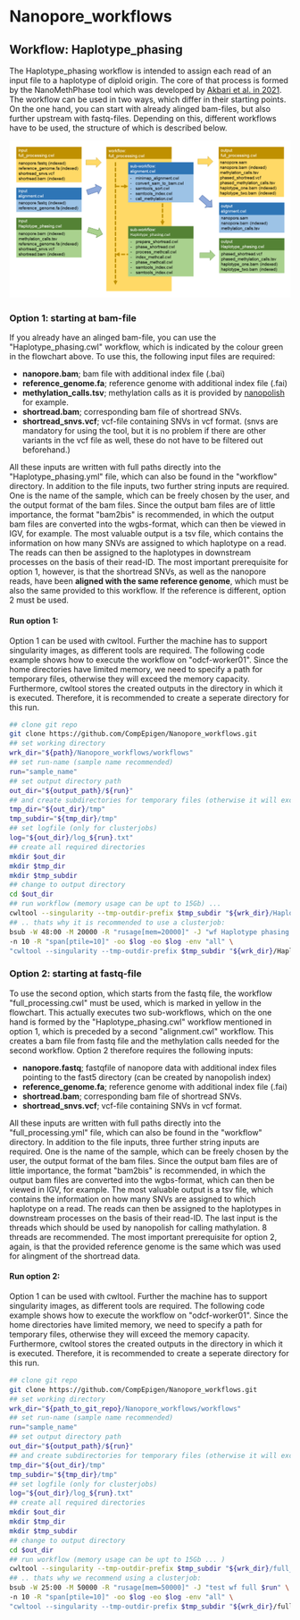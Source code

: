 # Nanopore_workflows

## Workflow: Haplotype_phasing

The Haplotype_phasing workflow is intended to assign each read of an input file to a haplotype of diploid origin.
The core of that process is formed by the NanoMethPhase tool which was developed by [Akbari et al. in 2021](https://doi.org/10.1186/s13059-021-02283-5).
The workflow can be used in two ways, which differ in their starting points. On the one hand, you can start with already alinged bam-files, but also further upstream with fastq-files. Depending on this, different workflows have to be used, the structure of which is described below.

![alt text](https://github.com/CompEpigen/Nanopore_workflows/blob/main/wf_flowchart.png)


### Option 1: starting at bam-file
If you already have an alinged bam-file, you can use the "Haplotype_phasing.cwl" workflow, which is indicated by the colour green in the flowchart above.
To use this, the following input files are required:
* **nanopore.bam**; bam file with additional index file (.bai)
* **reference_genome.fa**; reference genome with additional index file (.fai)
* **methylation_calls.tsv**; methylation calls as it is provided by [nanopolish](https://github.com/jts/nanopolish) for example.
* **shortread.bam**; corresponding bam file of shortread SNVs.
* **shortread_snvs.vcf**; vcf-file containing SNVs in vcf format. (snvs are mandatory for using the tool, but it is no problem if there are other variants in the vcf file as well, these do not have to be filtered out beforehand.)

All these inputs are written with full paths directly into the "Haplotype_phasing.yml" file, which can also be found in the "workflow" directory. In addition to the file inputs, two further string inputs are required. One is the name of the sample, which can be freely chosen by the user, and the output format of the bam files. Since the output bam files are of little importance, the format "bam2bis" is recommended, in which the output bam files are converted into the wgbs-format, which can then be viewed in IGV, for example. The most valuable output is a tsv file, which contains the information on how many SNVs are assigned to which haplotype on a read. The reads can then be assigned to the haplotypes in downstream processes on the basis of their read-ID.
The most important prerequisite for option 1, however, is that the shortread SNVs, as well as the nanopore reads, have been **aligned with the same reference genome**, which must be also the same provided to this workflow.
If the reference is different, option 2 must be used.

#### Run option 1:
Option 1 can be used with cwltool. Further the machine has to support singularity images, as different tools are required.
The following code example shows how to execute the workflow on "odcf-worker01". Since the home directories have limited memory, we need to specify a path for temporary files, otherwise they will exceed the memory capacity. Furthermore, cwltool stores the created outputs in the directory in which it is executed. Therefore, it is recommended to create a seperate directory for this run.

```bash
## clone git repo
git clone https://github.com/CompEpigen/Nanopore_workflows.git
## set working directory
wrk_dir="${path}/Nanopore_workflows/workflows"
## set run-name (sample name recommended)
run="sample_name"
## set output directory path
out_dir="${output_path}/${run}"
## and create subdirectories for temporary files (otherwise it will exceed home-diectoty capacity)
tmp_dir="${out_dir}/tmp"
tmp_subdir="${tmp_dir}/tmp"
## set logfile (only for clusterjobs)
log="${out_dir}/log_${run}.txt"
## create all required directories
mkdir $out_dir
mkdir $tmp_dir
mkdir $tmp_subdir
## change to output directory
cd $out_dir
## run workflow (memory usage can be upt to 15Gb) ... 
cwltool --singularity --tmp-outdir-prefix $tmp_subdir "${wrk_dir}/Haplotype_phasing.cwl" "${wrk_dir}/Haplotype_phasing.yml"
## .. thats why it is recommended to use a clusterjob:
bsub -W 48:00 -M 20000 -R "rusage[mem=20000]" -J "wf Haplotype phasing $run" \
-n 10 -R "span[ptile=10]" -oo $log -eo $log -env "all" \
"cwltool --singularity --tmp-outdir-prefix $tmp_subdir "${wrk_dir}/Haplotype_phasing.cwl" "${wrk_dir}/Haplotype_phasing.yml""
```


### Option 2: starting at fastq-file
To use the second option, which starts from the fastq file, the workflow "full_processing.cwl" must be used, which is marked in yellow in the flowchart. This actually executes two sub-workflows, which on the one hand is formed by the "Haplotype_phasing.cwl" workflow mentioned in option 1, which is preceded by a second "alignment.cwl" workflow. This creates a bam file from fastq file and the methylation calls needed for the second workflow.
Option 2 therefore requires the following inputs:
* **nanopore.fastq**; fastqfile of nanopore data with additional index files pointing to the fast5 directory (can be created by nanopolish index)
* **reference_genome.fa**; reference genome with additional index file (.fai)
* **shortread.bam**; corresponding bam file of shortread SNVs.
* **shortread_snvs.vcf**; vcf-file containing SNVs in vcf format.

All these inputs are written with full paths directly into the "full_processing.yml" file, which can also be found in the "workflow" directory. In addition to the file inputs, three further string inputs are required. One is the name of the sample, which can be freely chosen by the user, the output format of the bam files. Since the output bam files are of little importance, the format "bam2bis" is recommended, in which the output bam files are converted into the wgbs-format, which can then be viewed in IGV, for example. The most valuable output is a tsv file, which contains the information on how many SNVs are assigned to which haplotype on a read. The reads can then be assigned to the haplotypes in downstream processes on the basis of their read-ID. The last input is the threads which should be used by nanopolish for calling mathylation. 8 threads are recommended.
The most important prerequisite for option 2, again, is that the provided reference genome is the same which was used for alingment of the shortread data.


#### Run option 2:
Option 1 can be used with cwltool. Further the machine has to support singularity images, as different tools are required.
The following code example shows how to execute the workflow on "odcf-worker01". Since the home directories have limited memory, we need to specify a path for temporary files, otherwise they will exceed the memory capacity. Furthermore, cwltool stores the created outputs in the directory in which it is executed. Therefore, it is recommended to create a seperate directory for this run.

```bash
## clone git repo
git clone https://github.com/CompEpigen/Nanopore_workflows.git
## set working directory
wrk_dir="${path_to_git_repo}/Nanopore_workflows/workflows"
## set run-name (sample name recommended)
run="sample_name"
## set output directory path
out_dir="${output_path}/${run}"
## and create subdirectories for temporary files (otherwise it will exceed home-diectoty capacity)
tmp_dir="${out_dir}/tmp"
tmp_subdir="${tmp_dir}/tmp"
## set logfile (only for clusterjobs)
log="${out_dir}/log_${run}.txt"
## create all required directories
mkdir $out_dir
mkdir $tmp_dir
mkdir $tmp_subdir
## change to output directory
cd $out_dir
## run workflow (memory usage can be upt to 15Gb ... )
cwltool --singularity --tmp-outdir-prefix $tmp_subdir "${wrk_dir}/full_processing.cwl" "${wrk_dir}/full_processing.yml"
## .. thats why we recommend using a clusterjob:
bsub -W 25:00 -M 50000 -R "rusage[mem=50000]" -J "test wf full $run" \
-n 10 -R "span[ptile=10]" -oo $log -eo $log -env "all" \
"cwltool --singularity --tmp-outdir-prefix $tmp_subdir "${wrk_dir}/full_processing.cwl" "${wrk_dir}/full_processing.yml""
```
